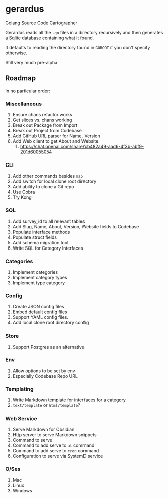 # gerardus
Golang Source Code Cartographer 

Gerardus reads all the `.go` files in a directory recursively and then generates a Sqlite database containing what it found.

It defaults to reading the directory found in `GOROOT` if you don't specify otherwise.

Still very much pre-alpha.


## Roadmap

In no particular order:

### Miscellaneous
1. Ensure chans refactor works
2. Get slices vs. chans working
3. Break out Package from Import
4. Break out Project from Codebase
5. Add GitHub URL parser for Name, Version
6. Add Web client to get About and Website
    1. https://chat.openai.com/share/cb482a49-aad6-4f3b-abf9-201d60055054

### CLI
1. Add other commands besides `map`
2. Add switch for local clone root directory
3. Add ability to clone a Git repo
4. Use Cobra
5. Try Kong
### SQL
1. Add survey_id to all relevant tables
2. Add Slug, Name, About, Version, Website fields to Codebase
3. Populate interface methods
4. Populate struct fields
5. Add schema migration tool
6. Write SQL for Category Interfaces
### Categories
1. Implement categories
2. Implement category types
3. Implement type category
### Config
1. Create JSON config files
2. Embed default config files
3. Support YAML config files.
4. Add local clone root directory config
### Store
1. Support Postgres as an alternative
### Env
1. Allow options to be set by env
2. Especially Codebase Repo URL
### Templating
1. Write Markdown template for interfaces for a category
2. `text/template` or `html/template`?
### Web Service
1. Serve Markdown for Obsidian
2. Http server to serve Markdown snippets
3. Command to serve
4. Command to add serve to `at` command
5. Command to add serve to `cron` command
6. Configuration to serve via SystemD service
### O/Ses
1. Mac
2. Linux
3. Windows